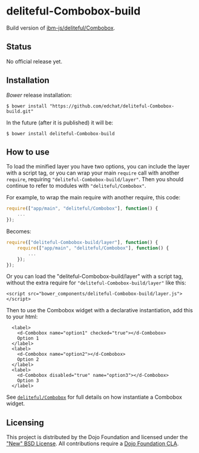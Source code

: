 # deliteful-Combobox-build

Build version of [ibm-js/deliteful/Combobox](https://github.com/ibm-js/deliteful/Combobox).

## Status

No official release yet.

## Installation

_Bower_ release installation:

    $ bower install "https://github.com/edchat/deliteful-Combobox-build.git"

In the future (after it is published) it will be:

    $ bower install deliteful-Combobox-build


## How to use

To load the minified layer you have two options, you can include the layer with a script tag, or you can wrap your main `require`
call with another `require`, requiring `"deliteful-Combobox-build/layer"`. Then you should continue to refer to modules
with `"deliteful/Combobox"`.

For example, to wrap the main require with another require, this code:
```js
require(["app/main", "deliteful/Combobox"], function() {
	...
});
```
Becomes:
```js
require(["deliteful-Combobox-build/layer"], function() {
	require(["app/main", "deliteful/Combobox"], function() {
		...
	});
});
```

Or you can load the "deliteful-Combobox-build/layer" with a script tag, without the extra require for `"deliteful-Combobox-build/layer"` like this:
```
<script src="bower_components/deliteful-Combobox-build/layer.js"></script>
```

Then to use the Combobox widget with a declarative instantiation, add this to your html:
```
  <label>
    <d-Combobox name="option1" checked="true"></d-Combobox>
    Option 1
  </label>
  <label>
    <d-Combobox name="option2"></d-Combobox>
    Option 2
  </label>
  <label>
    <d-Combobox disabled="true" name="option3"></d-Combobox>
    Option 3
  </label>
```
See [`deliteful/Combobox`](https://github.com/ibm-js/deliteful/blob/master/docs/Combobox.md) for full details on how instantiate a Combobox widget.

## Licensing

This project is distributed by the Dojo Foundation and licensed under the ["New" BSD License](./LICENSE).
All contributions require a [Dojo Foundation CLA](http://dojofoundation.org/about/claForm).
